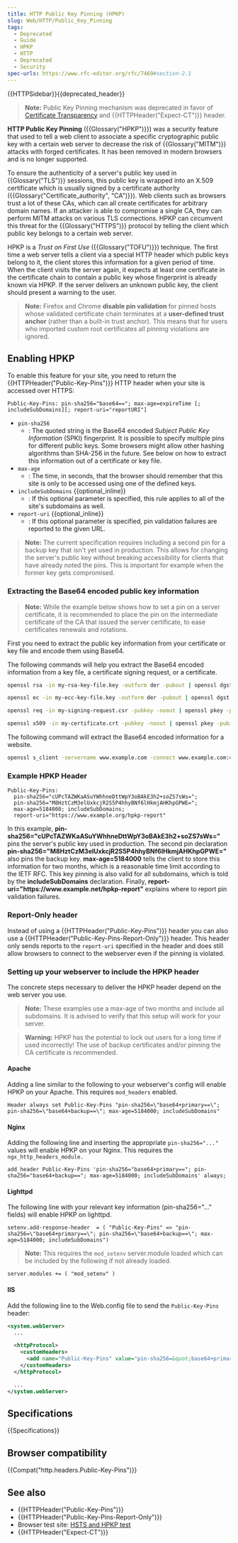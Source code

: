 ```yaml
---
title: HTTP Public Key Pinning (HPKP)
slug: Web/HTTP/Public_Key_Pinning
tags:
  - Deprecated
  - Guide
  - HPKP
  - HTTP
  - Deprecated
  - Security
spec-urls: https://www.rfc-editor.org/rfc/7469#section-2.1
---
```

{{HTTPSidebar}}{{deprecated_header}}

> **Note:** Public Key Pinning mechanism was deprecated in favor of [Certificate Transparency](/en-US/docs/Web/Security/Certificate_Transparency) and {{HTTPHeader("Expect-CT")}} header.

**HTTP Public Key Pinning** ({{Glossary("HPKP")}}) was a security feature that used to tell a web client to associate a specific cryptographic public key with a certain web server to decrease the risk of {{Glossary("MITM")}} attacks with forged certificates. It has been removed in modern browsers and is no longer supported.

To ensure the authenticity of a server's public key used in {{Glossary("TLS")}} sessions, this public key is wrapped into an X.509 certificate which is usually signed by a certificate authority ({{Glossary("Certificate_authority", "CA")}}). Web clients such as browsers trust a lot of these CAs, which can all create certificates for arbitrary domain names. If an attacker is able to compromise a single CA, they can perform MITM attacks on various TLS connections. HPKP can circumvent this threat for the {{Glossary("HTTPS")}} protocol by telling the client which public key belongs to a certain web server.

HPKP is a _Trust on First Use_ ({{Glossary("TOFU")}}) technique. The first time a web server tells a client via a special HTTP header which public keys belong to it, the client stores this information for a given period of time. When the client visits the server again, it expects at least one certificate in the certificate chain to contain a public key whose fingerprint is already known via HPKP. If the server delivers an unknown public key, the client should present a warning to the user.

> **Note:** Firefox and Chrome **disable pin validation** for pinned hosts whose validated certificate chain terminates at a **user-defined trust anchor** (rather than a built-in trust anchor). This means that for users who imported custom root certificates all pinning violations are ignored.

## Enabling HPKP

To enable this feature for your site, you need to return the {{HTTPHeader("Public-Key-Pins")}} HTTP header when your site is accessed over HTTPS:

```
Public-Key-Pins: pin-sha256="base64=="; max-age=expireTime [; includeSubDomains][; report-uri="reportURI"]
```

- `pin-sha256`
  - : The quoted string is the Base64 encoded _Subject Public Key Information_ (SPKI) fingerprint. It is possible to specify multiple pins for different public keys. Some browsers might allow other hashing algorithms than SHA-256 in the future. See below on how to extract this information out of a certificate or key file.
- `max-age`
  - : The time, in seconds, that the browser should remember that this site is only to be accessed using one of the defined keys.
- `includeSubDomains` {{optional_inline}}
  - : If this optional parameter is specified, this rule applies to all of the site's subdomains as well.
- `report-uri` {{optional_inline}}
  - : If this optional parameter is specified, pin validation failures are reported to the given URL.

> **Note:** The current specification requires including a second pin for a backup key that isn't yet used in production. This allows for changing the server's public key without breaking accessibility for clients that have already noted the pins. This is important for example when the former key gets compromised.

### Extracting the Base64 encoded public key information

> **Note:** While the example below shows how to set a pin on a server certificate, it is recommended to place the pin on the intermediate certificate of the CA that issued the server certificate, to ease certificates renewals and rotations.

First you need to extract the public key information from your certificate or key file and encode them using Base64.

The following commands will help you extract the Base64 encoded information from a key file, a certificate signing request, or a certificate.

```bash
openssl rsa -in my-rsa-key-file.key -outform der -pubout | openssl dgst -sha256 -binary | openssl enc -base64

openssl ec -in my-ecc-key-file.key -outform der -pubout | openssl dgst -sha256 -binary | openssl enc -base64

openssl req -in my-signing-request.csr -pubkey -noout | openssl pkey -pubin -outform der | openssl dgst -sha256 -binary | openssl enc -base64

openssl x509 -in my-certificate.crt -pubkey -noout | openssl pkey -pubin -outform der | openssl dgst -sha256 -binary | openssl enc -base64
```

The following command will extract the Base64 encoded information for a website.

```bash
openssl s_client -servername www.example.com -connect www.example.com:443 | openssl x509 -pubkey -noout | openssl pkey -pubin -outform der | openssl dgst -sha256 -binary | openssl enc -base64
```

### Example HPKP Header

```
Public-Key-Pins:
  pin-sha256="cUPcTAZWKaASuYWhhneDttWpY3oBAkE3h2+soZS7sWs=";
  pin-sha256="M8HztCzM3elUxkcjR2S5P4hhyBNf6lHkmjAHKhpGPWE=";
  max-age=5184000; includeSubDomains;
  report-uri="https://www.example.org/hpkp-report"
```

In this example, **pin-sha256="cUPcTAZWKaASuYWhhneDttWpY3oBAkE3h2+soZS7sWs="** pins the server's public key used in production. The second pin declaration **pin-sha256="M8HztCzM3elUxkcjR2S5P4hhyBNf6lHkmjAHKhpGPWE="** also pins the backup key. **max-age=5184000** tells the client to store this information for two months, which is a reasonable time limit according to the IETF RFC. This key pinning is also valid for all subdomains, which is told by the **includeSubDomains** declaration. Finally, **report-uri="https\://www\.example.net/hpkp-report"** explains where to report pin validation failures.

### Report-Only header

Instead of using a {{HTTPHeader("Public-Key-Pins")}} header you can also use a {{HTTPHeader("Public-Key-Pins-Report-Only")}} header. This header only sends reports to the `report-uri` specified in the header and does still allow browsers to connect to the webserver even if the pinning is violated.

### Setting up your webserver to include the HPKP header

The concrete steps necessary to deliver the HPKP header depend on the web server you use.

> **Note:** These examples use a max-age of two months and include all subdomains. It is advised to verify that this setup will work for your server.

> **Warning:** HPKP has the potential to lock out users for a long time if used incorrectly! The use of backup certificates and/or pinning the CA certificate is recommended.

#### Apache

Adding a line similar to the following to your webserver's config will enable HPKP on your Apache. This requires `mod_headers` enabled.

```
Header always set Public-Key-Pins "pin-sha256=\"base64+primary==\"; pin-sha256=\"base64+backup==\"; max-age=5184000; includeSubDomains"
```

#### Nginx

Adding the following line and inserting the appropriate `pin-sha256="..."` values will enable HPKP on your Nginx. This requires the `ngx_http_headers_module.`

```
add_header Public-Key-Pins 'pin-sha256="base64+primary=="; pin-sha256="base64+backup=="; max-age=5184000; includeSubDomains' always;
```

#### Lighttpd

The following line with your relevant key information (pin-sha256="..." fields) will enable HPKP on lighttpd.

```
setenv.add-response-header  = ( "Public-Key-Pins" => "pin-sha256=\"base64+primary==\"; pin-sha256=\"base64+backup==\"; max-age=5184000; includeSubDomains")
```

> **Note:** This requires the `mod_setenv` server.module loaded which can be included by the following if not already loaded.

```
server.modules += ( "mod_setenv" )
```

#### IIS

Add the following line to the Web.config file to send the `Public-Key-Pins` header:

```xml
<system.webServer>
  ...

  <httpProtocol>
    <customHeaders>
      <add name="Public-Key-Pins" value="pin-sha256=&quot;base64+primary==&quot;; pin-sha256=&quot;base64+backup==&quot;; max-age=5184000; includeSubDomains" />
    </customHeaders>
  </httpProtocol>

  ...
</system.webServer>
```

## Specifications

{{Specifications}}

## Browser compatibility

{{Compat("http.headers.Public-Key-Pins")}}

## See also

- {{HTTPHeader("Public-Key-Pins")}}
- {{HTTPHeader("Public-Key-Pins-Report-Only")}}
- Browser test site: [HSTS and HPKP test](https://projects.dm.id.lv/Public-Key-Pins_test)
- {{HTTPHeader("Expect-CT")}}
